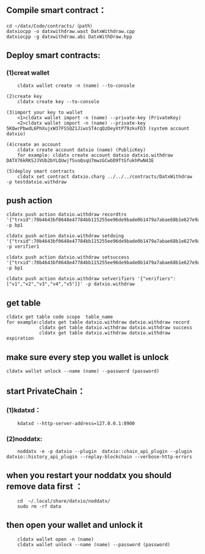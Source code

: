 ## Compile smart contract：
	cd ~/datx/Code/contracts/（path）
	datxiocpp -o datxwithdraw.wast DatxWithdraw.cpp
	datxiocpp -g datxwithdraw.abi DatxWithDraw.hpp

## Deploy smart contracts:
###	(1)creat wallet
		cldatx wallet create -n (name) --to-console
		
	(2)create key
		cldatx create key --to-console
		
	(3)import your key to wallet
		<1>cldatx wallet import -n (name) --private-key (PrivateKey)
		<2>cldatx wallet import -n (name) --private-key 5KQwrPbwdL6PhXujxW37FSSQZ1JiwsST4cqQzDeyXtP79zkvFD3 (system account datxio)
		
	(4)create an account
		cldatx create account datxio (name) (PublicKey)
		for example: cldatx create account datxio datxio.withdraw DATX76kRKSJJVUb2bYLQUwjfSvoQsqU7mwzGCwbD9TtGfukhPwN43E
		
	(5)deploy smart contracts
		cldatx set contract datxio.charg ../../../contracts/DatxWithdraw  -p testdatxio.withdraw


## push action
	cldatx push action datxio.withdraw recordtrx '{"trxid":70b4643bf0648e47784bb115255ee96de9bade0b1479a7abae68b1e627e9a611,"handler":"bp1"}' -p bp1

    cldatx push action datxio.withdraw setdoing '{"trxid":70b4643bf0648e47784bb115255ee96de9bade0b1479a7abae68b1e627e9a611,"handler":"bp1","verifier":"verifier1"}' -p verifier1

    cldatx push action datxio.withdraw setsuccess '{"trxid":70b4643bf0648e47784bb115255ee96de9bade0b1479a7abae68b1e627e9a611,"handler":"bp1"}' -p bp1

    cldatx push action datxio.withdraw setverifiers '{"verifiers":["v1","v2","v3","v4","v5"]}' -p datxio.withdraw

## get table
	cldatx get table code scope  table_name
	for example:cldatx get table datxio.withdraw datxio.withdraw record
				cldatx get table datxio.withdraw datxio.withdraw success
                cldatx get table datxio.withdraw datxio.withdraw expiration

## make sure every step you wallet is unlock
	cldatx wallet unlock --name (name) --password (password)

## start PrivateChain：
###	(1)kdatxd：
		kdatxd --http-server-address=127.0.0.1:8900
		
###	(2)noddatx:
		noddatx -e -p datxio --plugin  datxio::chain_api_plugin --plugin datxio::history_api_plugin --replay-blockchain --verbose-http-errors
		
## when you restart your noddatx you should remove data first ：
		cd  ~/.local/share/datxio/noddatx/
		sudo rm -rf data
## then open your wallet and unlock it	
		cldatx wallet open -n (name)
		cldatx wallet unlock --name (name) --password (password)

	
